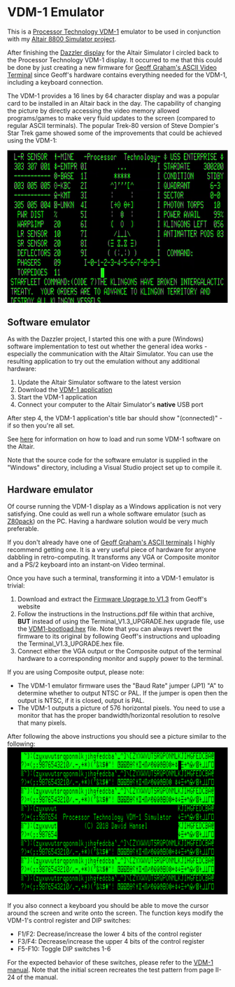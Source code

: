 # VDM-1 Emulator

This is a [Processor Technology VDM-1](http://www.s100computers.com/Hardware%20Folder/Processor%20Technology/VDM-1/VDM-1.htm) 
emulator to be used in conjunction with my [Altair 8800 Simulator project](https://www.hackster.io/david-hansel/arduino-altair-8800-simulator-3594a6).

After finishing the [Dazzler display](https://www.hackster.io/david-hansel/dazzler-display-for-altair-simulator-3febc6)
for the Altair Simulator I circled back to the Processor Technology VDM-1 display. It occurred to me that this could
be done by just creating a new firmware for [Geoff Graham's ASCII Video Terminal](http://geoffg.net/terminal.html)
since Geoff's hardware contains everything needed for the VDM-1, including a keyboard connection.

The VDM-1 provides a 16 lines by 64 character display and was a popular card to be installed in an Altair
back in the day. The capability of changing the picture by directly accessing the video memory allowed
programs/games to make very fluid updates to the screen (compared to regular ASCII terminals). The popular 
Trek-80 version of Steve Dompier's Star Trek game showed some of the improvements that could be achieved using the VDM-1:

![Trek-80](/doc/images/trek80.gif)

## Software emulator

As with the Dazzler project, I started this one with a pure (Windows) software implementation to test out
whether the general idea works - especially the communication with the Altair Simulator. You can use the resulting
application to try out the emulation without any additional hardware:
1. Update the Altair Simulator software to the latest version
2. Download the [VDM-1 application](/Windows/VDM1.exe)
3. Start the VDM-1 application
4. Connect your computer to the Altair Simulator's **native** USB port

After step 4, the VDM-1 application's title bar should show "(connected)" - if so then you're all set.

See [here](/programs) for information on how to load and run some VDM-1 software on the Altair.

Note that the source code for the software emulator is supplied in the "Windows" directory, 
including a Visual Studio project set up to compile it.

## Hardware emulator

Of course running the VDM-1 display as a Windows application is not very satisfying.
One could as well run a whole software emulator (such as [Z80pack](https://www.autometer.de/unix4fun/z80pack/))
on the PC. Having a hardware solution would be very much preferable.

If you don't already have one of [Geoff Graham's ASCII terminals](http://geoffg.net/terminal.html) I highly
recommend getting one. It is a very useful piece of hardware for anyone dabbling in retro-computing. It
transforms any VGA or Composite monitor and a PS/2 keyboard into an instant-on Video terminal.

Once you have such a terminal, transforming it into a VDM-1 emulator is trivial:
1. Download and extract the [Firmware Upgrage to V1.3](http://geoffg.net/Downloads/Terminal/Terminal_V1.3_UPGRADE.zip) from Geoff's website
2. Follow the instructions in the Instructions.pdf file within that archive, **BUT** instead of using the Terminal_V1.3_UPGRADE.hex upgrade file, use the [VDM1-bootload.hex](/PIC32/firmware/VDM1-bootload.hex) file. Note that you can always revert the firmware to its original by following Geoff's instructions and uploading the Terminal_V1.3_UPGRADE.hex file.
3. Connect either the VGA output or the Composite output of the terminal hardware to a corresponding monitor and supply power to the terminal. 

If you are using Composite output, please note:
* The VDM-1 emulator firmware uses the "Baud Rate" jumper (JP1) "A" to determine whether to output NTSC or PAL. If the jumper is open then the output is NTSC, if it is closed, output is PAL.
* The VDM-1 outputs a picture of 576 horizontal pixels. You need to use a monitor that has the proper bandwidth/horizontal resolution to resolve that many pixels.

After following the above instructions you should see a picture similar to the following:
![Splash Screen](/doc/images/splash.png)

If you also connect a keyboard you should be able to move the cursor around the screen and
write onto the screen. The function keys modify the VDM-1's control register and DIP switches:

* F1/F2: Decrease/increase the lower 4 bits of the control register
* F3/F4: Decrease/increase the upper 4 bits of the control register
* F5-F10: Toggle DIP switches 1-6

For the expected behavior of these switches, please refer to the [VDM-1 manual](/doc/vdm1.pdf).
Note that the initial screen recreates the test pattern from page II-24 of the manual.


